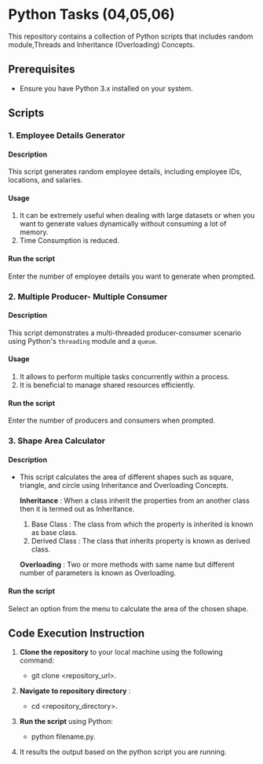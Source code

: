 # Python Tasks (04,05,06)

This repository contains a collection of Python scripts that includes random module,Threads and Inheritance (Overloading) Concepts.

## Prerequisites
- Ensure you have Python 3.x installed on your system.

## Scripts

### 1. Employee Details Generator

#### Description

This script generates random employee details, including employee IDs, locations, and salaries.

#### Usage

1. It can be extremely useful when dealing with large datasets or when you want to generate values dynamically without consuming a lot of memory.
2. Time Consumption is reduced.

####  Run the script

Enter the number of employee details you want to generate when prompted.

### 2. Multiple Producer- Multiple Consumer 

#### Description

This script demonstrates a multi-threaded producer-consumer scenario using Python's `threading` module and a `queue`.

#### Usage

1. It allows to perform multiple tasks concurrently within a process.
2. It is beneficial to manage shared resources efficiently.

####  Run the script

Enter the number of producers and consumers when prompted.

### 3. Shape Area Calculator

#### Description

- This script calculates the area of different shapes such as square, triangle, and circle using Inheritance and Overloading Concepts.

  **Inheritance** : When a class inherit the properties from an another class then it is termed out as Inheritance.
  1. Base Class : The class from which the property is inherited is known as base class.
  2. Derived Class : The class that inherits property is known as derived class.

  **Overloading** : Two or more methods with same name but different number of parameters is known as Overloading.

####  Run the script

Select an option from the menu to calculate the area of the chosen shape.

## Code Execution Instruction

1. **Clone the repository** to your local machine using the following command:
   -  git clone  <repository_url>.

2. **Navigate to repository directory** :
   - cd  <repository_directory>.
   
3. **Run the script** using Python:
   -  python filename.py.

4. It results the output based on the python script you are running.

   
